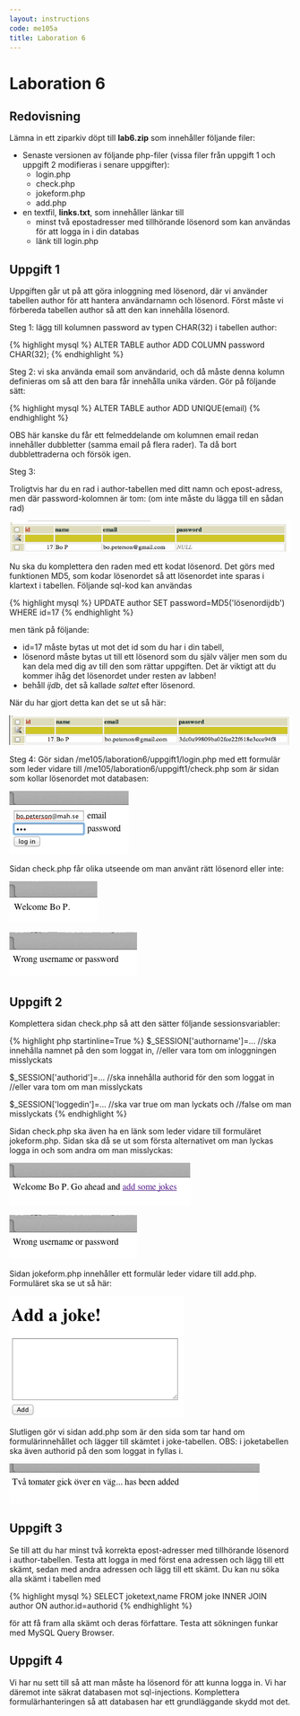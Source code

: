 ```yaml
---
layout: instructions
code: me105a
title: Laboration 6
---
```


<style>
pre {white-space: pre-wrap;}
</style>

# Laboration 6

## Redovisning

Lämna in ett ziparkiv döpt till **lab6.zip** som innehåller följande filer:

- Senaste versionen av följande php-filer (vissa filer från uppgift 1 och uppgift 2 modifieras i senare uppgifter):
    - login.php
    - check.php
    - jokeform.php
    - add.php
- en textfil, **links.txt**, som innehåller länkar till 
    - minst två epostadresser med tillhörande lösenord som kan användas för att logga in i din databas
    - länk till login.php


## Uppgift 1

Uppgiften går ut på att göra inloggning med lösenord, där vi använder tabellen author för att hantera användarnamn och lösenord.
Först måste vi förbereda tabellen author så att den kan innehålla lösenord. 

Steg 1:  lägg till kolumnen password av typen CHAR(32) i tabellen author:

{% highlight mysql %}
ALTER TABLE author ADD COLUMN password CHAR(32);
{% endhighlight %}

Steg 2: vi ska använda email som användarid, och då måste denna kolumn definieras om så att den bara får innehålla unika värden. Gör på följande sätt:

{% highlight mysql %}
ALTER TABLE author ADD UNIQUE(email)
{% endhighlight %}

OBS här kanske du får ett felmeddelande om kolumnen email redan innehåller dubbletter (samma email på flera rader). Ta då bort dubblettraderna och försök igen. 

Steg 3: 

Troligtvis har du en rad i author-tabellen med ditt namn och epost-adress, men där password-kolomnen är tom: (om inte måste du lägga till en sådan rad)


![](im6/tablenull.png)

Nu ska du komplettera den raden med ett kodat lösenord. Det görs med funktionen MD5, som kodar lösenordet så att lösenordet inte sparas i klartext i tabellen. Följande sql-kod kan användas

{% highlight mysql %}
UPDATE author SET password=MD5('lösenordijdb') WHERE id=17
{% endhighlight %}

men tänk på följande:

- id=17 måste bytas ut mot det id som du har i din tabell, 
- lösenord måste bytas ut till ett lösenord som du själv väljer men som du kan dela med dig av till den som rättar uppgiften. Det är viktigt att du kommer ihåg det lösenordet under resten av labben! 
- behåll *ijdb*, det så kallade *saltet* efter lösenord. 

När du har gjort detta kan det se ut så här:

![](im6/tablemd5.png)

Steg 4: Gör sidan /me105/laboration6/uppgift1/login.php med ett formulär som leder vidare till /me105/laboration6/uppgift1/check.php som är sidan som kollar lösenordet mot databasen:

![](im6/loginform.png)

Sidan check.php får olika utseende om man använt rätt lösenord eller inte:
 
![](im6/welcome.png)


![](im6/wrong.png)

## Uppgift 2

Komplettera sidan check.php så att den sätter följande sessionsvariabler:

{% highlight php  startinline=True %}
$_SESSION['authorname']=...
//ska innehålla namnet på den som loggat in, 
//eller vara tom om inloggningen misslyckats

$_SESSION['authorid']=...
//ska innehålla authorid för den som loggat in 
//eller vara tom om man misslyckats

$_SESSION['loggedin']=...
//ska var true om man lyckats och 
//false om man misslyckats
{% endhighlight %}

Sidan check.php ska även ha en länk som leder vidare till formuläret jokeform.php. Sidan ska då se ut som första alternativet om man lyckas logga in och som andra om man misslyckas:

![](im6/welcomegoahead.png)

![](im6/wrong.png)

Sidan jokeform.php innehåller ett formulär leder vidare till add.php. Formuläret ska se ut så här:

![](im6/addjoke.png)

Slutligen gör vi sidan add.php som är den sida som tar hand om formulärinnehållet och lägger till skämtet i joke-tabellen. OBS: i joketabellen ska även authorid på den som loggat in fyllas i. 

![](im6/tvatomater.png)

## Uppgift 3

Se till att du har minst två korrekta epost-adresser med tillhörande lösenord i author-tabellen. Testa att logga in med först ena adressen och lägg till ett skämt, sedan med andra adressen och lägg till ett skämt. Du kan nu söka alla skämt i tabellen med

{% highlight mysql %}
SELECT joketext,name FROM joke INNER JOIN author 
ON author.id=authorid
{% endhighlight %}

för att få fram alla skämt och deras författare. Testa att sökningen funkar med MySQL Query Browser.

## Uppgift 4

Vi har nu sett till så att man måste ha lösenord för att kunna logga in. Vi har däremot inte säkrat databasen mot sql-injections. Komplettera formulärhanteringen så att databasen har ett grundläggande skydd mot det. 


